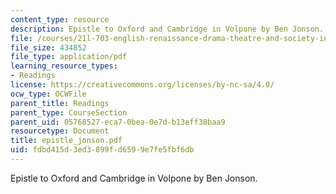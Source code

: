 ```yaml
---
content_type: resource
description: Epistle to Oxford and Cambridge in Volpone by Ben Jonson.
file: /courses/21l-703-english-renaissance-drama-theatre-and-society-in-the-age-of-shakespeare-fall-2003/fdbd415d3ed3899fd6599e7fe5fbf6db_epistle_jonson.pdf
file_size: 434852
file_type: application/pdf
learning_resource_types:
- Readings
license: https://creativecommons.org/licenses/by-nc-sa/4.0/
ocw_type: OCWFile
parent_title: Readings
parent_type: CourseSection
parent_uid: 05768527-eca7-0bea-0e7d-b13eff38baa9
resourcetype: Document
title: epistle_jonson.pdf
uid: fdbd415d-3ed3-899f-d659-9e7fe5fbf6db
---
```

Epistle to Oxford and Cambridge in Volpone by Ben Jonson.